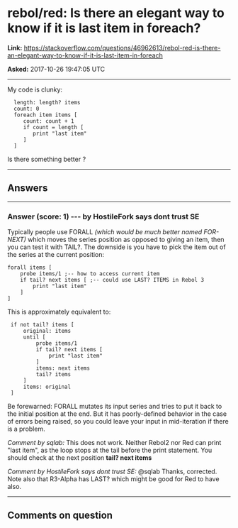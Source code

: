 # rebol/red: Is there an elegant way to know if it is last item in foreach?

**Link:**
<https://stackoverflow.com/questions/46962613/rebol-red-is-there-an-elegant-way-to-know-if-it-is-last-item-in-foreach>

**Asked:** 2017-10-26 19:47:05 UTC

------------------------------------------------------------------------

My code is clunky:

      length: length? items
      count: 0
      foreach item items [
         count: count + 1
         if count = length [
            print "last item"
         ]
      ]

Is there something better ?

------------------------------------------------------------------------

## Answers

------------------------------------------------------------------------

### Answer (score: 1) --- by HostileFork says dont trust SE

Typically people use FORALL *(which would be much better named
FOR-NEXT)* which moves the series position as opposed to giving an item,
then you can test it with TAIL?. The downside is you have to pick the
item out of the series at the current position:

    forall items [
        probe items/1 ;-- how to access current item
        if tail? next items [ ;-- could use LAST? ITEMS in Rebol 3
            print "last item"
        ]
    ]

This is approximately equivalent to:

     if not tail? items [
         original: items
         until [
             probe items/1
             if tail? next items [
                 print "last item"
             ]
             items: next items
             tail? items
         ]
         items: original
     ]

Be forewarned: FORALL mutates its input series and tries to put it back
to the initial position at the end. But it has poorly-defined behavior
in the case of errors being raised, so you could leave your input in
mid-iteration if there is a problem.

*Comment by sqlab:* This does not work. Neither Rebol2 nor Red can print
\"last item\", as the loop stops at the tail before the print statement.
You should check at the next position **tail? next items**

*Comment by HostileFork says dont trust SE:* \@sqlab Thanks, corrected.
Note also that R3-Alpha has LAST? which might be good for Red to have
also.

------------------------------------------------------------------------

## Comments on question
